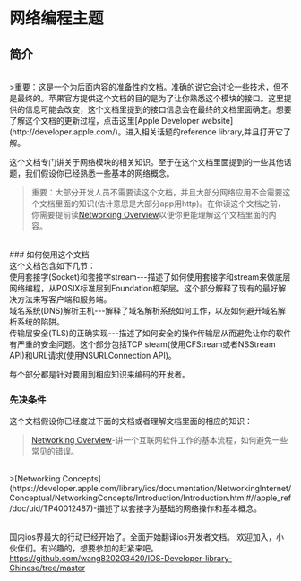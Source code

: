 # 网络编程主题

## 简介
<br />
>重要：这是一个为后面内容的准备性的文档。准确的说它会讨论一些技术，但不是最终的。苹果官方提供这个文档的目的是为了让你熟悉这个模块的接口。这里提供的信息可能会改变，这个文档里提到的接口信息会在最终的文档里面确定。想要了解这个文档的更新过程，点击这里[Apple Developer website](http://developer.apple.com/)。进入相关话题的reference library,并且打开它了解。
<br />

这个文档专门讲关于网络模块的相关知识。至于在这个文档里面提到的一些其他话题，我们假设你已经熟悉一些基本的网络概念。<br />
>重要：大部分开发人员不需要读这个文档，并且大部分网络应用不会需要这个文档里面的知识(估计意思是大部分app用http)。在你读这个文档之前，你需要提前读[Networking Overview](https://developer.apple.com/library/ios/documentation/NetworkingInternetWeb/Conceptual/NetworkingOverview/Introduction/Introduction.html#//apple_ref/doc/uid/TP40010220)以便你更能理解这个文档里面的内容。
<br />
### 如何使用这个文档
<br />
这个文档包含如下几节：<br />
使用套接字(Socket)和套接字stream---描述了如何使用套接字和stream来做底层网络编程，从POSIX标准层到Foundation框架层。这个部分解释了现有的最好解决方法来写客户端和服务端。
<br />
域名系统(DNS)解析主机---解释了域名解析系统如何工作，以及如何避开域名解析系统的陷阱。
<br />
传输层安全(TLS)的正确实现---描述了如何安全的操作传输层从而避免让你的软件有严重的安全问题。这个部分包括TCP steam(使用CFStream或者NSStream API)和URL请求(使用NSURLConnection API)。
<br />

每个部分都是针对要用到相应知识来编码的开发者。
<br />
### 先决条件<br />
这个文档假设你已经度过下面的文档或者理解文档里面的相应的知识：
<br />
>[Networking Overview](https://developer.apple.com/library/ios/documentation/NetworkingInternetWeb/Conceptual/NetworkingOverview/Introduction/Introduction.html#//apple_ref/doc/uid/TP40010220)-讲一个互联网软件工作的基本流程，如何避免一些常见的错误。
<br />
>[Networking Concepts](https://developer.apple.com/library/ios/documentation/NetworkingInternet/Conceptual/NetworkingConcepts/Introduction/Introduction.html#//apple_ref/doc/uid/TP40012487)-描述了以套接字为基础的网络操作和基本概念。
<br />
<br />








国内ios界最大的行动已经开始了。全面开始翻译ios开发者文档。
欢迎加入，小伙伴们。有兴趣的，想要参加的赶紧来吧。
https://github.com/wang820203420/IOS-Developer-library-Chinese/tree/master


